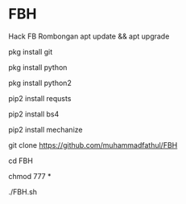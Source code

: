 # FBH
Hack FB Rombongan
apt update && apt upgrade

pkg install git

pkg install python

pkg install python2

pip2 install requsts

pip2 install bs4

pip2 install mechanize

git clone https://github.com/muhammadfathul/FBH

cd FBH

chmod 777 *

./FBH.sh
